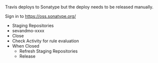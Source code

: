 Travis deploys to Sonatype but the deploy needs to be released manually.

Sign in to https://oss.sonatype.org/
  - Staging Repositories
  - sevandmo-xxxx
  - Close
  - Check Activity for rule evaluation
  - When Closed
    - Refresh Staging Repositories
    - Release
